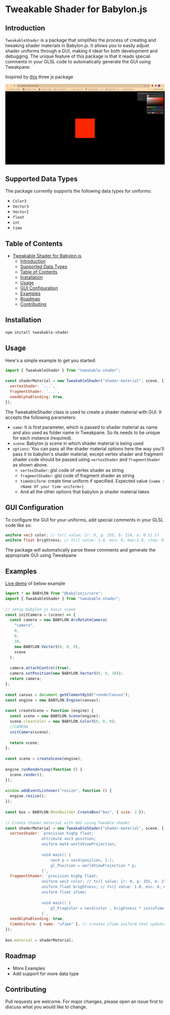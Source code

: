 # Tweakable Shader for Babylon.js

## Introduction

`TweakableShader` is a package that simplifies the process of creating and tweaking shader materials in Babylon.js. It allows you to easily adjust shader uniforms through a GUI, making it ideal for both development and debugging. The unique feature of this package is that it reads special comments in your GLSL code to automatically generate the GUI using Tweakpane.

Inspired by [this](https://github.com/luruke/magicshader/tree/master) three js package

![Description of GIF](https://github.com/bhushan6/tweakable-shader/raw/862a72a93d5426f090c1e4a96c8309ed7c12e59c/example/public/tweakbale.gif)

## Supported Data Types

The package currently supports the following data types for uniforms:

- `Color3`
- `Vector3`
- `Vector2`
- `float`
- `int`
- `time`

## Table of Contents

- [Tweakable Shader for Babylon.js](#tweakable-shader-for-babylonjs)
  - [Introduction](#introduction)
  - [Supported Data Types](#supported-data-types)
  - [Table of Contents](#table-of-contents)
  - [Installation](#installation)
  - [Usage](#usage)
  - [GUI Configuration](#gui-configuration)
  - [Examples](#examples)
  - [Roadmap](#roadmap)
  - [Contributing](#contributing)

## Installation

```bash
npm install tweakable-shader
```

## Usage

Here's a simple example to get you started:

```javascript
import { TweakableShader } from "tweakable-shader";

const shaderMaterial = new TweakableShader("shader-material", scene, {
  vertexShader: `...`,
  fragmentShader: `...`,
  needAlphaBlending: true,
});
```

The TweakableShader class is used to create a shader material with GUI. It accepts the following parameters:

- `name`: It is first parameter, which is passed to shader material as name and also used as folder name in Tweakpane. So its needs to be unique for each instance (required).
- `scene`: Babylon js scene in which shader material is being used
- `options`: You can pass all the shader material options here the way you'll pass it to babylon's shader material, except vertex shader and fragment shader code should be passed using `vertexShader` and `fragmentShader` as shown above.
  - `vertexShader`: glsl code of vertex shader as string
  - `fragmentShader`: glsl code of fragment shader as string
  - `timeUniform`: create time uniform if specified. Expected value `{name : <Name Of your time uniform>}`
  - And all the other options that babylon js shader material takes

## GUI Configuration

To configure the GUI for your uniforms, add special comments in your GLSL code like so:

```glsl
uniform vec3 color; // ts({ value: {r: 0, g: 255, b: 214, a: 0.5} })
uniform float brightness; // ts({ value: 1.0, min: 0, max:1.0, step: 0.1 })
```

The package will automatically parse these comments and generate the appropriate GUI using Tweakpane

## Examples

[Live demo](https://tweakable-shader.vercel.app/) of below example

```javascript
import * as BABYLON from "@babylonjs/core";
import { TweakableShader } from "tweakable-shader";

// setup babylon js basic scene
const initCamera = (scene) => {
  const camera = new BABYLON.ArcRotateCamera(
    "camera",
    0,
    0,
    10,
    new BABYLON.Vector3(0, 0, 0),
    scene
  );

  camera.attachControl(true);
  camera.setPosition(new BABYLON.Vector3(0, 0, 10));
  return camera;
};

const canvas = document.getElementById("renderCanvas");
const engine = new BABYLON.Engine(canvas);

const createScene = function (engine) {
  const scene = new BABYLON.Scene(engine);
  scene.clearColor = new BABYLON.Color3(0, 0, 0);
  //CAMERA
  initCamera(scene);

  return scene;
};

const scene = createScene(engine);

engine.runRenderLoop(function () {
  scene.render();
});

window.addEventListener("resize", function () {
  engine.resize();
});

const box = BABYLON.MeshBuilder.CreateBox("box", { size: 2 });

// Create Shader material with GUI using Tweable-shader
const shaderMaterial = new TweakableShader("shader-material", scene, {
  vertexShader: `precision highp float;
                attribute vec3 position;
                uniform mat4 worldViewProjection;

                void main() {
                    vec4 p = vec4(position, 1.);
                    gl_Position = worldViewProjection * p;
                }`,
  fragmentShader: `precision highp float;
                uniform vec3 color; // ts({ value: {r: 0, g: 255, b: 214, a: 0.5} })
                uniform float brightness; // ts({ value: 1.0, min: 0, max:1.0, step: 0.1 })
                uniform float uTime;

                void main() {
                    gl_FragColor = vec4(color , brightness * sin(uTime * 0.05));
                }`,
  needAlphaBlending: true,
  timeUniform: { name: "uTime" }, // creates uTime uniform that updates in render loop
});

box.material = shaderMaterial;
```

## Roadmap

- More Examples
- Add support for more data type

## Contributing

Pull requests are welcome. For major changes, please open an issue first to discuss what you would like to change.
